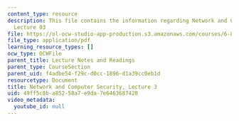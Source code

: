 ```yaml
---
content_type: resource
description: This file contains the information regarding Network and Computer Security,
  Lecture 03
file: https://ol-ocw-studio-app-production.s3.amazonaws.com/courses/6-857-network-and-computer-security-spring-2014/49ff5c8ba85258a7e9da7e6463687420_MIT6_857S14_Lec03.pdf
file_type: application/pdf
learning_resource_types: []
ocw_type: OCWFile
parent_title: Lecture Notes and Readings
parent_type: CourseSection
parent_uid: f4adbe54-f29c-d0cc-1896-d1a39cc0eb1d
resourcetype: Document
title: Network and Computer Security, Lecture 3
uid: 49ff5c8b-a852-58a7-e9da-7e6463687420
video_metadata:
  youtube_id: null
---
```

